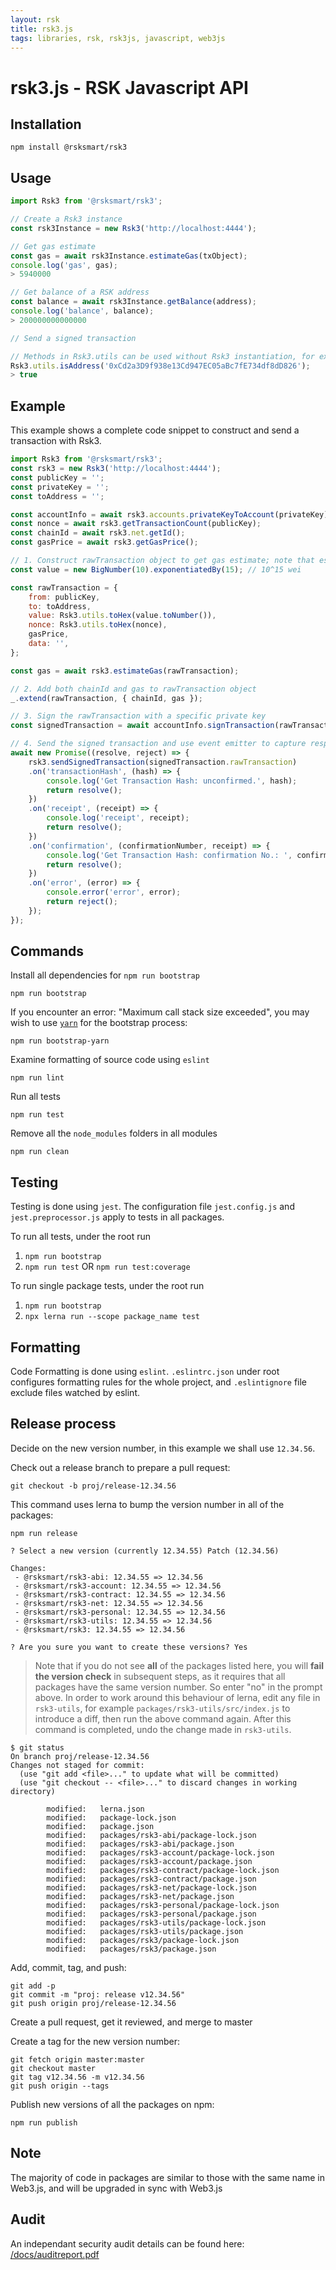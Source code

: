 ```yaml
---
layout: rsk
title: rsk3.js
tags: libraries, rsk, rsk3js, javascript, web3js
---
```


# rsk3.js - RSK Javascript API

## Installation

```shell
npm install @rsksmart/rsk3
```

## Usage

```javascript
import Rsk3 from '@rsksmart/rsk3';

// Create a Rsk3 instance
const rsk3Instance = new Rsk3('http://localhost:4444');

// Get gas estimate
const gas = await rsk3Instance.estimateGas(txObject);
console.log('gas', gas);
> 5940000

// Get balance of a RSK address
const balance = await rsk3Instance.getBalance(address);
console.log('balance', balance);
> 200000000000000

// Send a signed transaction

// Methods in Rsk3.utils can be used without Rsk3 instantiation, for example
Rsk3.utils.isAddress('0xCd2a3D9f938e13Cd947EC05aBc7fE734df8dD826');
> true
```

## Example

This example shows a complete code snippet to construct and send a transaction with Rsk3.

```javascript
import Rsk3 from '@rsksmart/rsk3';
const rsk3 = new Rsk3('http://localhost:4444');
const publicKey = '';
const privateKey = '';
const toAddress = '';

const accountInfo = await rsk3.accounts.privateKeyToAccount(privateKey);
const nonce = await rsk3.getTransactionCount(publicKey);
const chainId = await rsk3.net.getId();
const gasPrice = await rsk3.getGasPrice();

// 1. Construct rawTransaction object to get gas estimate; note that estimateGas's parameter object can not include chainId
const value = new BigNumber(10).exponentiatedBy(15); // 10^15 wei

const rawTransaction = {
    from: publicKey,
    to: toAddress,
    value: Rsk3.utils.toHex(value.toNumber()),
    nonce: Rsk3.utils.toHex(nonce),
    gasPrice,
    data: '',
};

const gas = await rsk3.estimateGas(rawTransaction);

// 2. Add both chainId and gas to rawTransaction object
_.extend(rawTransaction, { chainId, gas });

// 3. Sign the rawTransaction with a specific private key
const signedTransaction = await accountInfo.signTransaction(rawTransaction, privateKey);

// 4. Send the signed transaction and use event emitter to capture response
await new Promise((resolve, reject) => {
    rsk3.sendSignedTransaction(signedTransaction.rawTransaction)
    .on('transactionHash', (hash) => {
        console.log('Get Transaction Hash: unconfirmed.', hash);
        return resolve();
    })
    .on('receipt', (receipt) => {
        console.log('receipt', receipt);
        return resolve();
    })
    .on('confirmation', (confirmationNumber, receipt) => {
        console.log('Get Transaction Hash: confirmation No.: ', confirmationNumber, ', receipt', receipt);
        return resolve();
    })
    .on('error', (error) => {
        console.error('error', error);
        return reject();
    });
});
```

## Commands

Install all dependencies for `npm run bootstrap`

```shell
npm run bootstrap
```

If you encounter an error:
"Maximum call stack size exceeded", you may wish to use
[`yarn`](https://yarnpkg.com/)
for the bootstrap process:

```shell
npm run bootstrap-yarn
```

Examine formatting of source code using `eslint`

```shell
npm run lint
```

Run all tests

```shell
npm run test
```

Remove all the `node_modules` folders in all modules

```shell
npm run clean
```

## Testing

Testing is done using `jest`. The configuration file `jest.config.js` and `jest.preprocessor.js` apply to tests in all packages.

To run all tests, under the root run

1. `npm run bootstrap`
1. `npm run test` OR `npm run test:coverage`

To run single package tests, under the root run

1. `npm run bootstrap`
1. `npx lerna run --scope package_name test`

## Formatting

Code Formatting is done using `eslint`. `.eslintrc.json` under root configures formatting rules for the whole project, and `.eslintignore` file exclude files watched by eslint.

## Release process

Decide on the new version number,
in this example we shall use `12.34.56`.

Check out a release branch to prepare a pull request:

```shell
git checkout -b proj/release-12.34.56

```

This command uses lerna to bump the version number in all of the packages:

```shell
npm run release

```

```text
? Select a new version (currently 12.34.55) Patch (12.34.56)

Changes:
 - @rsksmart/rsk3-abi: 12.34.55 => 12.34.56
 - @rsksmart/rsk3-account: 12.34.55 => 12.34.56
 - @rsksmart/rsk3-contract: 12.34.55 => 12.34.56
 - @rsksmart/rsk3-net: 12.34.55 => 12.34.56
 - @rsksmart/rsk3-personal: 12.34.55 => 12.34.56
 - @rsksmart/rsk3-utils: 12.34.55 => 12.34.56
 - @rsksmart/rsk3: 12.34.55 => 12.34.56

? Are you sure you want to create these versions? Yes
```

> Note that if you do not see **all** of the packages listed here,
> you will **fail the version check** in subsequent steps,
> as it requires that all packages have the same version number.
> So enter "no" in the prompt above.
> In order to work around this behaviour of lerna,
> edit any file in `rsk3-utils`, for example `packages/rsk3-utils/src/index.js`
> to introduce a diff, then run the above command again.
> After this command is completed, undo the change made in `rsk3-utils`.

```shell
$ git status
On branch proj/release-12.34.56
Changes not staged for commit:
  (use "git add <file>..." to update what will be committed)
  (use "git checkout -- <file>..." to discard changes in working directory)

        modified:   lerna.json
        modified:   package-lock.json
        modified:   package.json
        modified:   packages/rsk3-abi/package-lock.json
        modified:   packages/rsk3-abi/package.json
        modified:   packages/rsk3-account/package-lock.json
        modified:   packages/rsk3-account/package.json
        modified:   packages/rsk3-contract/package-lock.json
        modified:   packages/rsk3-contract/package.json
        modified:   packages/rsk3-net/package-lock.json
        modified:   packages/rsk3-net/package.json
        modified:   packages/rsk3-personal/package-lock.json
        modified:   packages/rsk3-personal/package.json
        modified:   packages/rsk3-utils/package-lock.json
        modified:   packages/rsk3-utils/package.json
        modified:   packages/rsk3/package-lock.json
        modified:   packages/rsk3/package.json

```

Add, commit, tag, and push:

```shell
git add -p
git commit -m "proj: release v12.34.56"
git push origin proj/release-12.34.56

```

Create a pull request, get it reviewed, and merge to master

Create a tag for the new version number:

```shell
git fetch origin master:master
git checkout master
git tag v12.34.56 -m v12.34.56
git push origin --tags

```

Publish new versions of all the packages on npm:

```shell
npm run publish

```

## Note

The majority of code in packages are similar to those with the same name in Web3.js, and will be upgraded in sync with Web3.js

## Audit

An independant security audit details can be found here: [/docs/auditreport.pdf](https://github.com/rsksmart/rsk3.js/blob/master/docs/auditreport.pdf)
